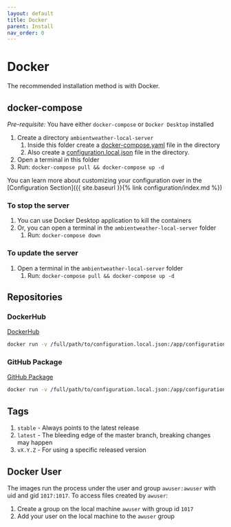```yaml
---
layout: default
title: Docker
parent: Install
nav_order: 0
---
```


# Docker

The recommended installation method is with Docker.

## docker-compose

*Pre-requisite:* You have either `docker-compose` or `Docker Desktop` installed

1. Create a directory `ambientweather-local-server`
    1. Inside this folder create a [docker-compose.yaml](https://github.com/philosowaffle/ambientweather-local-server/blob/main/docker/docker-compose.yaml) file in the directory
    1. Also create a [configuration.local.json](https://github.com/philosowaffle/ambientweather-local-server/blob/main/api.configuration.example.json) file in the directory.
1. Open a terminal in this folder
1. Run: `docker-compose pull && docker-compose up -d`

You can learn more about customizing your configuration over in the [Configuration Section]({{ site.baseurl }}{% link configuration/index.md %})

### To stop the server

1. You can use Docker Desktop application to kill the containers
1. Or, you can open a terminal in the `ambientweather-local-server` folder
    1. Run: `docker-compose down`

### To update the server

1. Open a terminal in the `ambientweather-local-server` folder
    1. Run: `docker-compose pull && docker-compose up -d`

## Repositories

### DockerHub

[DockerHub](https://hub.docker.com/r/philosowaffle/ambientweather-local-server)

```bash
docker run -v /full/path/to/configuration.local.json:/app/configuration.local.json -v /full/path/to/output:/app/output philosowaffle/ambientweather-local-server:stable
```

### GitHub Package

[GitHub Package](https://github.com/philosowaffle/ambientweather-local-server/pkgs/container/ambientweather-local-server)

```bash
docker run -v /full/path/to/configuration.local.json:/app/configuration.local.json -v /full/path/to/output:/app/output ghcr.io/philosowaffle/ambientweather-local-server:stable
```

## Tags

1. `stable` - Always points to the latest release
1. `latest` - The bleeding edge of the master branch, breaking changes may happen
1. `vX.Y.Z` - For using a specific released version

## Docker User

The images run the process under the user and group `awuser:awuser` with uid and gid `1017:1017`.  To access files created by `awuser`:

1. Create a group on the local machine `awuser` with group id `1017`
1. Add your user on the local machine to the `awuser` group
